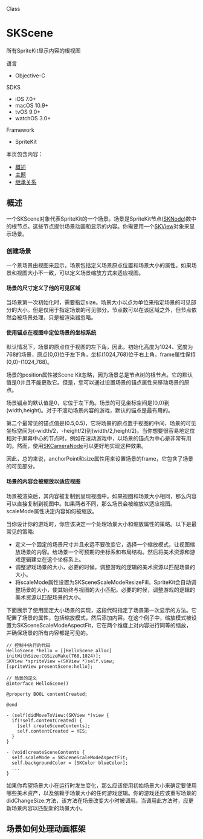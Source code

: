 Class

# SKScene
所有SpriteKit显示内容的根视图

语言
- Objective-C

SDKS
- iOS 7.0+
- macOS 10.9+
- tvOS 9.0+
- watchOS 3.0+

Framework
- SpriteKit

本页包含内容：
- [概述](#overview)
- [主题](#topics)
- [继承关系](#Relationships)

<a name="overview"></a>
## 概述

一个SKScene对象代表SpriteKit的一个场景。场景是SpriteKit节点([SKNode]())数中的根节点。这些节点提供场景动画和显示的内容。你需要用一个[SKView](https://github.com/Joker-388/SpriteKit-Chinese-Documentation/blob/master/Documentation/SKView/SKView.md)对象来显示场景。

### 创建场景

一个景场景由视图来显示，场景包括定义场景原点位置和场景大小的属性。如果场景和视图大小不一致，可以定义场景缩放方式来适应视图。

#### 场景的尺寸定义了他的可见区域

当场景第一次初始化时，需要指定size。场景大小以点为单位来指定场景的可见部分的大小。但是仅用于指定场景的可见部分。节点数可以在该区域之外，但节点依然会被场景处理，只是被渲染器忽略。

#### 使用锚点在视图中定位场景的坐标系统

默认情况下，场景的原点位于视图的左下角，因此，初始化高度为1024、宽度为768的场景，原点(0,0)位于左下角，坐标(1024,768)位于右上角。frame属性保持(0,0)-(1024,768)。

场景的position属性被Scene Kit忽略，因为场景总是节点树的根节点。它的默认值是0并且不能更改它。但是，您可以通过设置场景的锚点属性来移动场景的原点。

场景锚点的默认值是0，它位于左下角。场景的可见坐标空间是(0,0)到(width,height)。对于不滚动场景内容的游戏，默认的锚点是最有用的。

第二个最常见的锚点值是(0.5,0.5)，它将场景的原点置于视图的中间，场景的可见坐标空间为(-width/2，-height/2)到(width/2,height/2)。当你想要很容易地定位相对于屏幕中心的节点时，例如在滚动游戏中，以场景的锚点为中心是非常有用的。然而，使用[SKCameraNode]()可以更好地实现这种效果。

因此，总的来说，anchorPoint和size属性用来设置场景的frame，它包含了场景的可见部分。

#### 场景的内容会被缩放以适应视图

场景被渲染后，其内容被复制到呈现视图中。如果视图和场景大小相同，那么内容可以直接复制到视图中。如果两者不同，那么场景会被缩放以适应视图。scaleMode属性决定内容如何被缩放。

当你设计你的游戏时，你应该决定一个处理场景大小和缩放属性的策略。以下是最常见的策略:

- 定义一个固定的场景尺寸并且永远不要改变它，选择一个缩放模式，让视图缩放场景的内容。给场景一个可预期的坐标系和布局结构。然后将美术资源和游戏逻辑建立在这个坐标系上。
- 调整游戏场景的大小，必要的时候，调整游戏的逻辑的美术资源以匹配场景的大小。
- 将scaleMode属性设置为SKSceneScaleModeResizeFill。SpriteKit会自动调整场景的大小，使其始终与视图的大小匹配。必要的时候，调整游戏的逻辑的美术资源以匹配场景的大小。

下面展示了使用固定大小场景的实现，这段代码指定了场景第一次显示的方法。它配置了场景的属性，包括缩放模式，然后添加内容。在这个例子中，缩放模式被设置为SKSceneScaleModeAspectFit，它在两个维度上对内容进行同等的缩放，并确保场景的所有内容都是可见的。
```
// 控制中执行的代码
HelloScene *hello = [[HelloScene alloc] initWithSize:CGSizeMake(768,1024)];
SKView *spriteView =(SKView *)self.view;
[spriteView presentScene:hello];

// 场景的定义
@interface HelloScene()

@property BOOL contentCreated;

@end

- (self)didMoveToView:(SKView *)view {
  if(!self.contentCreated) {
    [self createSceneContents];
    self.contentCreated = YES;
  }
}

- (void)createSceneContents {
  self.scaleMode = SKSceneScaleModeAspectFit;
  self.backgroundColor = [SKColor blueColor];
  ...
}
```

如果你希望场景大小在运行时发生变化，那么应该使用初始场景大小来确定要使用哪些美术资产，以及依赖于场景大小的任何游戏逻辑。你的游戏还应该重写场景的didChangeSize:方法，该方法在场景改变大小时被调用。当调用此方法时，应更新场景内容以匹配新的场景大小。

## 场景如何处理动画框架



